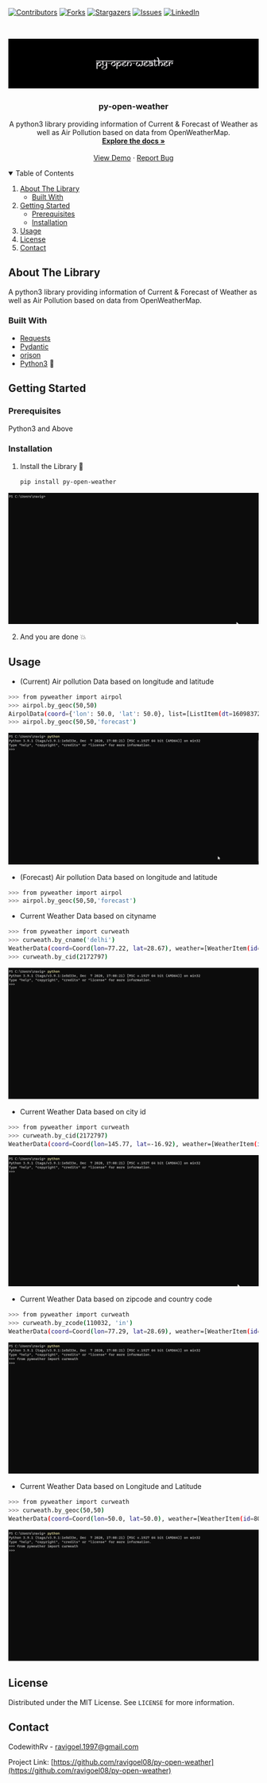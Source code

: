 <!-- PROJECT SHIELDS -->
<!--
*** I'm using markdown "reference style" links for readability.
*** Reference links are enclosed in brackets [ ] instead of parentheses ( ).
*** See the bottom of this document for the declaration of the reference variables
*** for contributors-url, forks-url, etc. This is an optional, concise syntax you may use.
*** https://www.markdownguide.org/basic-syntax/#reference-style-links
-->
[![Contributors][contributors-shield]][contributors-url]
[![Forks][forks-shield]][forks-url]
[![Stargazers][stars-shield]][stars-url]
[![Issues][issues-shield]][issues-url]
[![LinkedIn][linkedin-shield]][linkedin-url]


<!-- PROJECT LOGO -->
<br />
<p align="center">
    <img src="assets/Samarkan.png" width="800" />
  
  <h3 align="center">py-open-weather</h3>
  
  <p align="center">
    A python3 library providing information of Current & Forecast of Weather as well as Air Pollution based on data from OpenWeatherMap.
    <br />
    <a href="https://github.com/ravigoel08/py-open-weather"><strong>Explore the docs »</strong></a>
    <br />
    <br />
    <a href="https://github.com/ravigoel08/py-open-weather/blob/master/assets/">View Demo</a>
    ·
    <a href="https://github.com/ravigoel08/py-open-weather/issues">Report Bug</a>
  </p>
</p>


<!-- TABLE OF CONTENTS -->
<details open="open">
  <summary>Table of Contents</summary>
  <ol>
    <li>
      <a href="#about-the-package">About The Library</a>
      <ul>
        <li><a href="#built-with">Built With</a></li>
      </ul>
    </li>
    <li>
      <a href="#getting-started">Getting Started</a>
      <ul>
        <li><a href="#prerequisites">Prerequisites</a></li>
        <li><a href="#installation">Installation</a></li>
      </ul>
    </li>
    <li><a href="#usage">Usage</a></li>
    <li><a href="#license">License</a></li>
    <li><a href="#contact">Contact</a></li>
  </ol>
</details>



<!-- ABOUT THE PROJECT -->
## About The Library


A python3 library providing information of Current & Forecast of Weather as well as Air Pollution based on data from OpenWeatherMap.

### Built With 

* [Requests](https://requests.readthedocs.io/en/master/)
* [Pydantic](https://pydantic-docs.helpmanual.io/)
* [orjson](https://pypi.org/project/orjson/)
* [Python3](https://www.python.org/) :snake:



<!-- GETTING STARTED -->
## Getting Started 


### Prerequisites 

Python3 and Above

### Installation 

1. Install the Library :eyes:
   ```sh
   pip install py-open-weather
   ```
![demo1](assets/demo1.gif)

2. And you are done :boom:



<!-- USAGE EXAMPLES -->
## Usage 
* (Current) Air pollution Data based on longitude and latitude 

```sh
>>> from pyweather import airpol
>>> airpol.by_geoc(50,50)
AirpolData(coord={'lon': 50.0, 'lat': 50.0}, list=[ListItem(dt=1609837200, main=Main(aqi=1), components=Components(co=257.02, no=0.27, no2=0.68, o3=55.08, so2=0.54, pm2_5=4.8, pm10=4.86, nh3=0.1))])
>>> airpol.by_geoc(50,50,'forecast')
```
![demo2](assets/demo2.gif)

* (Forecast) Air pollution Data based on longitude and latitude 
```sh
>>> from pyweather import airpol
>>> airpol.by_geoc(50,50,'forecast')
```

* Current Weather Data based on cityname
```sh
>>> from pyweather import curweath
>>> curweath.by_cname('delhi')
WeatherData(coord=Coord(lon=77.22, lat=28.67), weather=[WeatherItem(id=701, main='Mist', description='mist', icon='50d')], base='stations', main=Main(temp=292.15, feels_like=293.41, temp_min=292.15, temp_max=292.15, pressure=1016, humidity=93, sea_level=None, grnd_level=None), visibility=1200, wind=Wind(speed=2.1, deg=30, gust=None), clouds=Clouds(all=75), dt=1609836404, sys=Sys(type=1, id=9165, message=None, country='IN', sunrise=1609811084, sunset=1609848469), timezone=19800, id=1273294, name='Delhi', cod=200)
>>> curweath.by_cid(2172797)
```
![demo3](assets/demo3.gif)

* Current Weather Data based on city id
```sh
>>> from pyweather import curweath
>>> curweath.by_cid(2172797)
WeatherData(coord=Coord(lon=145.77, lat=-16.92), weather=[WeatherItem(id=521, main='Rain', description='shower rain', icon='09d'), WeatherItem(id=211, main='Thunderstorm', description='thunderstorm', icon='11d')], base='stations', main=Main(temp=299.2, feels_like=305.28, temp_min=299.15, temp_max=299.26, pressure=1003, humidity=94, sea_level=None, grnd_level=None), visibility=6000, wind=Wind(speed=0.5, deg=270, gust=None), clouds=Clouds(all=75), dt=1609836846, sys=Sys(type=1, id=9490, message=None, country='AU', sunrise=1609789743, sunset=1609836896), timezone=36000, id=2172797, name='Cairns', cod=200)
```
![demo4](assets/demo4.gif)

* Current Weather Data based on zipcode and country code
```sh
>>> from pyweather import curweath
>>> curweath.by_zcode(110032, 'in')
WeatherData(coord=Coord(lon=77.29, lat=28.69), weather=[WeatherItem(id=701, main='Mist', description='mist', icon='50d')], base='stations', main=Main(temp=292.15, feels_like=293.41, temp_min=292.15, temp_max=292.15, pressure=1016, humidity=93, sea_level=None, grnd_level=None), visibility=1200, wind=Wind(speed=2.1, deg=30, gust=None), clouds=Clouds(all=75), dt=1609836721, sys=Sys(type=1, id=9165, message=None, country='IN', sunrise=1609811070, sunset=1609848450), timezone=19800, id=0, name='Babarpur (North East Delhi)', cod=200)
```
![demo5](assets/demo5.gif)

* Current Weather Data based on Longitude and Latitude
```sh
>>> from pyweather import curweath
>>> curweath.by_geoc(50,50)
WeatherData(coord=Coord(lon=50.0, lat=50.0), weather=[WeatherItem(id=804, main='Clouds', description='overcast clouds', icon='04d')], base='stations', main=Main(temp=262.97, feels_like=256.76, temp_min=262.97, temp_max=262.97, pressure=1042, humidity=93, sea_level=1042, grnd_level=1041), visibility=10000, wind=Wind(speed=4.4, deg=132, gust=None), clouds=Clouds(all=99), dt=1609836784, sys=Sys(type=None, id=None, message=None, country='KZ', sunrise=1609821467, sunset=1609851156), timezone=18000, id=607847, name='West Kazakhstan', cod=200)
```
![demo6](assets/demo6.gif)




<!-- LICENSE -->
## License 

Distributed under the MIT License. See `LICENSE` for more information.



<!-- CONTACT -->
## Contact

CodewithRv - ravigoel.1997@gmail.com

Project Link: [https://github.com/ravigoel08/py-open-weather](https://github.com/ravigoel08/py-open-weather)




<!-- MARKDOWN LINKS & IMAGES -->
<!-- https://www.markdownguide.org/basic-syntax/#reference-style-links -->


[contributors-url]: https://github.com/ravigoel08/py-open-weather/graphs/contributors
[forks-url]: https://github.com/ravigoel08/py-open-weather/network/members
[stars-url]: https://github.com/ravigoel08/py-open-weather/stargazers
[issues-url]: https://github.com/ravigoel08/py-open-weather/issues
[linkedin-url]: https://www.linkedin.com/in/ravi-goyal52/
[contributors-shield]: https://img.shields.io/github/contributors/ravigoel08/py-open-weather?style=for-the-badge
[issues-shield]: https://img.shields.io/github/issues/ravigoel08/py-open-weather?style=for-the-badge
[forks-shield]: https://img.shields.io/github/forks/ravigoel08/py-open-weather?style=for-the-badge
[stars-shield]: https://img.shields.io/github/stars/ravigoel08/py-open-weather?style=for-the-badge
[linkedin-shield]: https://img.shields.io/badge/-LinkedIn-black.svg?style=for-the-badge&logo=linkedin&colorB=555
